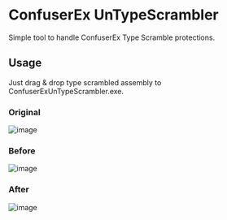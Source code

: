 # ConfuserEx UnTypeScrambler
Simple tool to handle ConfuserEx Type Scramble protections.
## Usage
Just drag & drop type scrambled assembly to ConfuserExUnTypeScrambler.exe.
### Original
![image](https://user-images.githubusercontent.com/98677996/177293701-cce19d0a-692f-49a6-9006-36131535821f.png)
### Before
![image](https://user-images.githubusercontent.com/98677996/177293874-a8bbab2f-158f-4ce6-9428-3fad35165dcf.png)
### After
![image](https://user-images.githubusercontent.com/98677996/177294072-9e94d703-099d-4e80-80ba-e53ef779b9c4.png)

